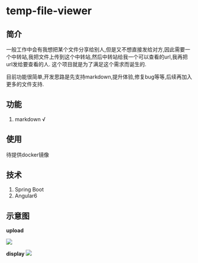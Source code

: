 # temp-file-viewer

## 简介

一般工作中会有我想把某个文件分享给别人,但是又不想直接发给对方,因此需要一个中转站,我把文件上传到这个中转站,然后中转站给我一个可以查看的url,我再把url发给要查看的人.
这个项目就是为了满足这个需求而诞生的.

目前功能很简单,开发思路是先支持markdown,提升体验,修复bug等等,后续再加入更多的文件支持.

## 功能

1. markdown √

## 使用

待提供docker镜像


## 技术

1. Spring Boot
2. Angular6


## 示意图

**upload**

![](http://oobu4m7ko.bkt.clouddn.com/1529721579.png?imageMogr2/thumbnail/!100p)

**display**
![](http://oobu4m7ko.bkt.clouddn.com/1529721623.png?imageMogr2/thumbnail/!100p)



